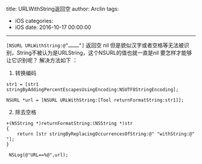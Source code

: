 title: URLWithString返回空
author: Arclin
tags:
  - iOS
categories:
  - iOS
date: 2016-10-17 00:00:00
---
`[NSURL URLWithString:@”…………”]` 返回空 nil
但是貌似汉字或者空格等无法被识别，String不被认为是URLString，这个NSURL的值也就一直是nil
要怎样才能够让它识别呢？
解决方法如下 ：

1. 转换编码

  ```
  str1 = [str1 stringByAddingPercentEscapesUsingEncoding:NSUTF8StringEncoding];

  NSURL *url = [NSURL URLWithString:[Tool returnFormatString:str1]];
  ```

2. 除去空格

  ```
  +(NSString *)returnFormatString:(NSString *)str
  {
      return [str stringByReplacingOccurrencesOfString:@" "withString:@" "];
  }

   NSLog(@"URL==%@",url);
  ```